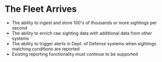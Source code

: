 # The Fleet Arrives

* The ability to ingest and store 100's of thousands or more sightings per second
* The ability to enrich raw sighting data with additional data from other systems
* The ability to trigger alerts in Dept. of Defense systems when sightings matching conditions are reported
* Existing reporting functionality must continue to be supported
